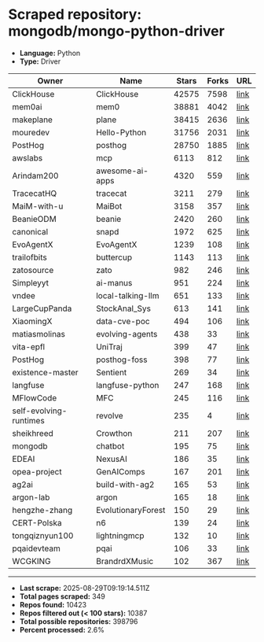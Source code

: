 # Scraped repository: mongodb/mongo-python-driver
* **Language:** Python
* **Type:** Driver

| Owner | Name | Stars | Forks | URL |
|---|---|---|---|---|
| ClickHouse | ClickHouse | 42575 | 7598 | [link](https://github.com/ClickHouse/ClickHouse) |
| mem0ai | mem0 | 38881 | 4042 | [link](https://github.com/mem0ai/mem0) |
| makeplane | plane | 38415 | 2636 | [link](https://github.com/makeplane/plane) |
| mouredev | Hello-Python | 31756 | 2031 | [link](https://github.com/mouredev/Hello-Python) |
| PostHog | posthog | 28750 | 1885 | [link](https://github.com/PostHog/posthog) |
| awslabs | mcp | 6113 | 812 | [link](https://github.com/awslabs/mcp) |
| Arindam200 | awesome-ai-apps | 4320 | 559 | [link](https://github.com/Arindam200/awesome-ai-apps) |
| TracecatHQ | tracecat | 3211 | 279 | [link](https://github.com/TracecatHQ/tracecat) |
| MaiM-with-u | MaiBot | 3158 | 357 | [link](https://github.com/MaiM-with-u/MaiBot) |
| BeanieODM | beanie | 2420 | 260 | [link](https://github.com/BeanieODM/beanie) |
| canonical | snapd | 1972 | 625 | [link](https://github.com/canonical/snapd) |
| EvoAgentX | EvoAgentX | 1239 | 108 | [link](https://github.com/EvoAgentX/EvoAgentX) |
| trailofbits | buttercup | 1143 | 113 | [link](https://github.com/trailofbits/buttercup) |
| zatosource | zato | 982 | 246 | [link](https://github.com/zatosource/zato) |
| Simpleyyt | ai-manus | 951 | 224 | [link](https://github.com/Simpleyyt/ai-manus) |
| vndee | local-talking-llm | 651 | 133 | [link](https://github.com/vndee/local-talking-llm) |
| LargeCupPanda | StockAnal_Sys | 613 | 141 | [link](https://github.com/LargeCupPanda/StockAnal_Sys) |
| XiaomingX | data-cve-poc | 494 | 106 | [link](https://github.com/XiaomingX/data-cve-poc) |
| matiasmolinas | evolving-agents | 438 | 33 | [link](https://github.com/matiasmolinas/evolving-agents) |
| vita-epfl | UniTraj | 399 | 47 | [link](https://github.com/vita-epfl/UniTraj) |
| PostHog | posthog-foss | 398 | 77 | [link](https://github.com/PostHog/posthog-foss) |
| existence-master | Sentient | 269 | 34 | [link](https://github.com/existence-master/Sentient) |
| langfuse | langfuse-python | 247 | 168 | [link](https://github.com/langfuse/langfuse-python) |
| MFlowCode | MFC | 245 | 116 | [link](https://github.com/MFlowCode/MFC) |
| self-evolving-runtimes | revolve | 235 | 4 | [link](https://github.com/self-evolving-runtimes/revolve) |
| sheikhreed | Crowthon | 211 | 207 | [link](https://github.com/sheikhreed/Crowthon) |
| mongodb | chatbot | 195 | 75 | [link](https://github.com/mongodb/chatbot) |
| EDEAI | NexusAI | 186 | 35 | [link](https://github.com/EDEAI/NexusAI) |
| opea-project | GenAIComps | 167 | 201 | [link](https://github.com/opea-project/GenAIComps) |
| ag2ai | build-with-ag2 | 165 | 53 | [link](https://github.com/ag2ai/build-with-ag2) |
| argon-lab | argon | 165 | 18 | [link](https://github.com/argon-lab/argon) |
| hengzhe-zhang | EvolutionaryForest | 150 | 29 | [link](https://github.com/hengzhe-zhang/EvolutionaryForest) |
| CERT-Polska | n6 | 139 | 24 | [link](https://github.com/CERT-Polska/n6) |
| tongqiznyun100 | lightningmcp | 132 | 10 | [link](https://github.com/tongqiznyun100/lightningmcp) |
| pqaidevteam | pqai | 106 | 33 | [link](https://github.com/pqaidevteam/pqai) |
| WCGKING | BrandrdXMusic | 102 | 367 | [link](https://github.com/WCGKING/BrandrdXMusic) |

---
* **Last scrape:** 2025-08-29T09:19:14.511Z
* **Total pages scraped:** 349
* **Repos found:** 10423
* **Repos filtered out (< 100 stars):** 10387
* **Total possible repositories:** 398796
* **Percent processed:** 2.6%
